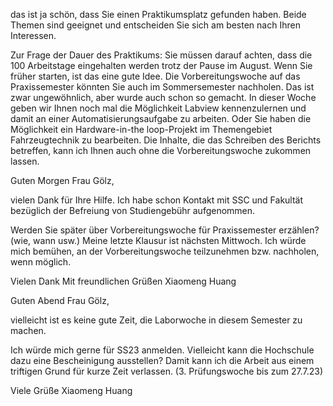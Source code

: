 das ist ja schön, dass Sie einen Praktikumsplatz gefunden haben. Beide Themen sind geeignet und entscheiden Sie sich am besten nach Ihren Interessen.

Zur Frage der Dauer des Praktikums: Sie müssen darauf achten, dass die 100 Arbeitstage eingehalten werden trotz der Pause im August. Wenn Sie früher starten, ist das eine gute Idee. Die Vorbereitungswoche auf das Praxissemester könnten Sie auch im Sommersemester nachholen. Das ist zwar ungewöhnlich, aber wurde auch schon so gemacht. In dieser Woche geben wir Ihnen noch mal die Möglichkeit Labview kennenzulernen und damit an einer Automatisierungsaufgabe zu arbeiten. Oder Sie haben die Möglichkeit ein Hardware-in-the loop-Projekt im Themengebiet Fahrzeugtechnik zu bearbeiten. Die Inhalte, die das Schreiben des Berichts betreffen, kann ich Ihnen auch ohne die Vorbereitungswoche zukommen lassen.


Guten Morgen Frau Gölz,

vielen Dank für Ihre Hilfe. Ich habe schon Kontakt mit SSC und Fakultät bezüglich der Befreiung von Studiengebühr aufgenommen. 

Werden Sie später über Vorbereitungswoche für Praxissemester erzählen? 
(wie, wann usw.) 
Meine letzte Klausur ist nächsten Mittwoch. Ich würde mich bemühen, an der Vorbereitungswoche teilzunehmen bzw. nachholen, wenn möglich. 

Vielen Dank 
Mit freundlichen Grüßen
Xiaomeng Huang

Guten Abend Frau Gölz, 

vielleicht ist es keine gute Zeit, die Laborwoche in diesem Semester zu machen. 

Ich würde mich gerne für SS23 anmelden. Vielleicht kann die Hochschule dazu eine Bescheinigung ausstellen? Damit kann ich die Arbeit aus einem triftigen Grund für kurze Zeit verlassen. (3. Prüfungswoche bis zum 27.7.23) 

Viele Grüße 
Xiaomeng Huang 
